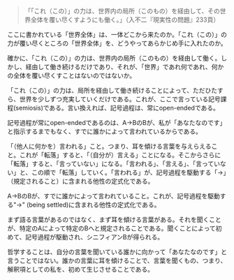> 「「これ（この）」の力は、世界内の局所（このもの）を経由して、その世界全体を覆い尽くすようにも働く。」（入不二『現実性の問題』233頁）

ここに書かれている「世界全体」は、一体どこから来たのか。「これ（この）」の力が覆い尽くところの「世界全体」を、どうやってあらかじめ手に入れたのか。

確かに、「これ（この）」の力は、世界内の局所（このもの）を経由して働く。しかし、経由して働き続けるだけであり、それが、「世界」であれ何であれ、何かの全体を覆い尽くすことはないのではないか。

「これ（この）」の力は、局所を経由して働き続けることによって、ただひたすら、世界を少しずつ充実していくだけである。これが、ここで言っている記号課程(semiosis)である。言い換えれば、記号過程は、常にopen-endedである。

記号過程が常にopen-endedであるのは、A→BのBが、私が「あなたなのです」と指示するまでもなく、すでに誰かによって言われているからである。

「（他人に何かを）言われる」こと。つまり、耳を傾ける言葉を与えらえること。これが「転落」すると、「（自分が）言える」ことになる。そこからさらに「転落」すると、「言っていない」になる。「言われる」、「言える」、「言っていない」と、この順で「転落」していく。「言われる」が、記号過程を駆動する「→」（規定されること）に含まれる他性の定式化である。

A→BのBが、すでに誰かによって言われていること。これが、記号過程を駆動する"->" (being settled)に含まれる他性の定式化である。

まず語る言葉があるのではなく、まず耳を傾ける言葉がある。それを聞くことが、特定のAによって特定のBへと規定されることである。聞くことによって初めて、記号過程が駆動され、シニフィアンBが得られる。

哲学することは、自分の言葉を聞いている誰かに向かって「あなたなのです」と言うことではない。誰かの言葉に耳を傾けることで、言葉を聞くもの、つまり、解釈項としての私を、初めて生じさせることである。
